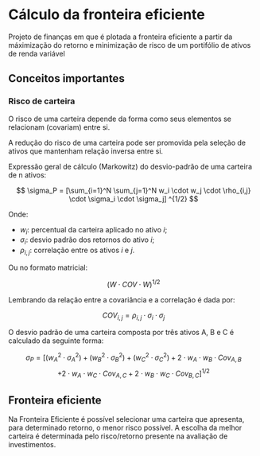 # Cálculo da fronteira eficiente

Projeto de finanças em que é plotada a fronteira eficiente a partir da máximização do retorno e minimização de risco de um portifólio de ativos de renda variável

## Conceitos importantes

### Risco de carteira

O risco de uma carteira depende da forma como seus elementos se relacionam (covariam) entre si.

A redução do risco de uma carteira pode ser promovida pela seleção de ativos que mantenham relação inversa entre si.

Expressão geral de cálculo (Markowitz) do desvio-padrão de uma carteira de n ativos:

$$ \sigma_P = [\sum_{i=1}^N \sum_{j=1}^N w_i \cdot w_j \cdot \rho_{i,j} \cdot \sigma_i \cdot \sigma_j] ^{1/2} $$

Onde:

- $w_i$: percentual da carteira aplicado no ativo *i*;
- $\sigma_i$: desvio padrão dos retornos do ativo *i*;
- $\rho_{i,j}$: correlação entre os ativos *i* e *j*.

Ou no formato matricial:

$$ ( W \cdot COV \cdot W )^{1/2}$$

Lembrando da relação entre a covariância e a correlação é dada por:

$$ COV_{i,j} = \rho_{i,j} \cdot \sigma_i \cdot \sigma_j $$

O desvio padrão de uma carteira composta por três ativos A, B e C é calculado da seguinte forma:

$$ \sigma_P = [ (w_A^2 \cdot \sigma_A^2) + (w_B^2 \cdot \sigma_B^2) + (w_C^2 \cdot \sigma_C^2) + 2 \cdot w_A \cdot w_B \cdot Cov_{A,B} $$
$$ + 2 \cdot w_A \cdot w_C \cdot Cov_{A,C} + 2 \cdot w_B \cdot w_C \cdot Cov_{B,C}] ^{1/2}$$

## Fronteira eficiente

Na Fronteira Eficiente é possível selecionar uma carteira que apresenta, para determinado retorno, o menor risco possível. A escolha da melhor carteira é determinada pelo risco/retorno presente na avaliação de investimentos.
